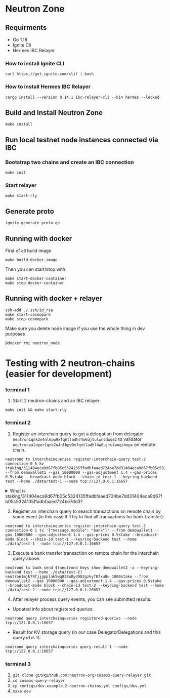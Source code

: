 # Neutron Zone

## Requirments
* Go 1.18
* Ignite Cli
* Hermes IBC Relayer

### How to install Ignite CLI

```shell
curl https://get.ignite.com/cli! | bash
```

### How to install Hermes IBC Relayer

```shell
cargo install --version 0.14.1 ibc-relayer-cli --bin hermes --locked
```

## Build and Install Neutron Zone

```shell
make install
```

## Run local testnet node instances connected via IBC

### Bootstrap two chains and create an IBC connection

```shell
make init
```

### Start relayer

```shell
make start-rly
```

## Generate proto

```shell
ignite generate proto-go
```

## Running with docker

First of all build image
```shell
make build-docker-image
```

Then you can start/stop with
```shell
make start-docker-container
make stop-docker-container
```

## Running with docker + relayer
```shell
ssh-add ./.ssh/id_rsa
make start-cosmopark
make stop-cosmopark
```

Make sure you delete node image if you use the whole thing in dev purposes
```shell
@docker rmi neutron_node
```


# Testing with 2 neutron-chains (easier for development)

### terminal 1

1. Start 2 neutron-chains and an IBC relayer:
```
make init && make start-rly
```

### terminal 2
1. Register an interchain query to get a delegation from delegator `neutron1qnk2n4nlkpw9xfqntladh74w6ujtulwn6dwq8z` to validator `neutronvaloper1qnk2n4nlkpw9xfqntladh74w6ujtulwnqshepx` on remote chain.
```
neutrond tx interchainqueries register-interchain-query test-2 connection-0 5 kv staking/311404eca9d67fb05c5324135ffadbfaaed724be7dd31404eca9d67fb05c5324135ffadbfaaed724be7dd3 --from demowallet1 --gas 10000000 --gas-adjustment 1.4 --gas-prices 0.5stake --broadcast-mode block --chain-id test-1 --keyring-backend test --home ./data/test-1 --node tcp://127.0.0.1:16657
```
<details>
  <summary>What is staking/311404eca9d67fb05c5324135ffadbfaaed724be7dd31404eca9d67fb05c5324135ffadbfaaed724be7dd3?</summary>

At first, we should compose the correct key for the query. Any delegation stores in KV-storage under this key ([cosmos-sdk code](https://github.com/cosmos/cosmos-sdk/blob/ad9e5620fb3445c716e9de45cfcdb56e8f1745bf/x/staking/types/keys.go#L176)):
```
0x31 + lengthPrefixed(delegator_address_bytes) + lengthPrefixed(validator_address_bytes)
```
We know delegator address and validator address in bech32, so we should decode them to get bytes, add prefixes and compose a final key:
1. Decode bech32 encoded address `neutron1qnk2n4nlkpw9xfqntladh74w6ujtulwn6dwq8z` to get hex representation:
```bash
foo@bar % neutrond debug addr neutron1qnk2n4nlkpw9xfqntladh74w6ujtulwn6dwq8z
Address: [4 236 169 214 127 176 92 83 36 19 95 250 219 250 174 215 36 190 125 211]
Address (hex): 04ECA9D67FB05C5324135FFADBFAAED724BE7DD3
Bech32 Acc: neutron1qnk2n4nlkpw9xfqntladh74w6ujtulwn6dwq8z
Bech32 Val: neutronvaloper1qnk2n4nlkpw9xfqntladh74w6ujtulwnqshepx
```
2. Decode bech32 encoded address `neutronvaloper1qnk2n4nlkpw9xfqntladh74w6ujtulwnqshepx` to get hex representation:
```bash
foo@bar % neutrond debug addr neutronvaloper1qnk2n4nlkpw9xfqntladh74w6ujtulwnqshepx
Address: [4 236 169 214 127 176 92 83 36 19 95 250 219 250 174 215 36 190 125 211]
Address (hex): 04ECA9D67FB05C5324135FFADBFAAED724BE7DD3
Bech32 Acc: neutron1qnk2n4nlkpw9xfqntladh74w6ujtulwn6dwq8z
Bech32 Val: neutronvaloper1qnk2n4nlkpw9xfqntladh74w6ujtulwnqshepx
```
Results are the same because it's a self-delegation of a validator.

3. Now we need to add length (in bytes) prefixes to these addresses (we can do it easily in python console).:
```python
>>> hex(len("04ECA9D67FB05C5324135FFADBFAAED724BE7DD3")//2) + "04ECA9D67FB05C5324135FFADBFAAED724BE7DD3"
'0x1404ECA9D67FB05C5324135FFADBFAAED724BE7DD3'
```
4. Now we can compose a full KV key to get a delegation (we don't `0x` prefix in hex values):
```
0x31 + 0x1404ECA9D67FB05C5324135FFADBFAAED724BE7DD3 + 0x1404ECA9D67FB05C5324135FFADBFAAED724BE7DD3 = 311404eca9d67fb05c5324135ffadbfaaed724be7dd31404eca9d67fb05c5324135ffadbfaaed724be7dd3
```
5. And finally we need a module store key to tell the relayer where the KV values are stored. In case of staking module of Cosmos-SDK, it's just `staking`. We just add it to our finale key as `staking/` with slash:
```
staking/311404eca9d67fb05c5324135ffadbfaaed724be7dd31404eca9d67fb05c5324135ffadbfaaed724be7dd3
```
</details>


2. Register an interchain query to search transactions on remote chain by some event (in this case it'll try to find all transactions for bank transfer):
```
neutrond tx interchainqueries register-interchain-query test-2 connection-0 1 tx '{"message.module": "bank"}' --from demowallet1 --gas 10000000 --gas-adjustment 1.4 --gas-prices 0.5stake --broadcast-mode block --chain-id test-1 --keyring-backend test --home ./data/test-1 --node tcp://127.0.0.1:16657
```

3. Execute a bank transfer transaction on remote chain for the interchain query above:
```
neutrond tx bank send $(neutrond keys show demowallet2 -a --keyring-backend test --home ./data/test-2) neutron1mjk79fjjgpplak5wq838w0yd982gzkyf8fxu8u 1000stake --from demowallet2 --gas 10000000 --gas-adjustment 1.4 --gas-prices 0.5stake --broadcast-mode block --chain-id test-2 --keyring-backend test --home ./data/test-2 --node tcp://127.0.0.1:26657
```

4. After relayer process query events, you can see submitted results:
* Updated info about registered queries:
```shell
neutrond query interchainqueries registered-queries --node tcp://127.0.0.1:16657
```

* Result for KV storage query (in our case DelegatorDelegations and this query id is 1):
```shell
neutrond query interchainqueries query-result 1 --node tcp://127.0.0.1:16657
```


### terminal 3

1. `git clone git@github.com:neutron-org/cosmos-query-relayer.git`
2. `cd cosmos-query-relayer`
3. `cp configs/dev.example.2-neutron-chains.yml configs/dev.yml`
4. `make dev`
